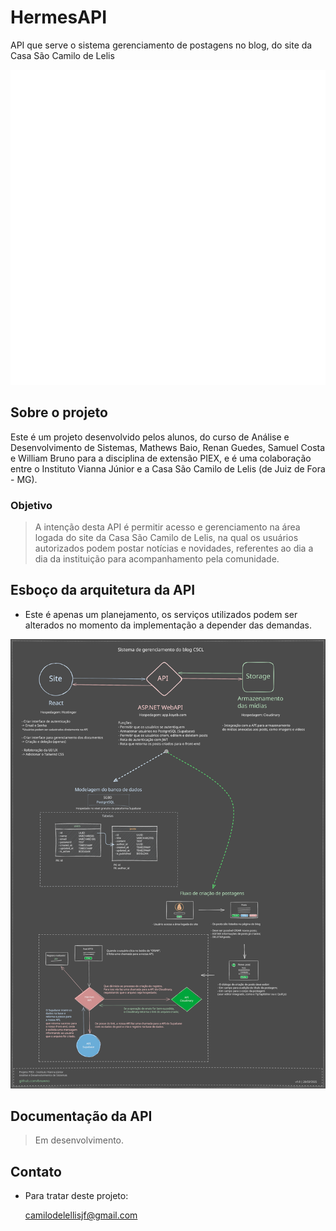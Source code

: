 # HermesAPI

API que serve o sistema gerenciamento de postagens no blog, do site da Casa São Camilo de Lelis

![HermesAPI logo](repo_assets/HermesAPI_SVG_Resized.svg)

## Sobre o projeto

Este é um projeto desenvolvido pelos alunos, do curso de Análise e Desenvolvimento de Sistemas, Mathews Baio, Renan Guedes, Samuel Costa e William Bruno para a disciplina de extensão PIEX, e é uma colaboração entre o Instituto Vianna Júnior e a Casa São Camilo de Lelis (de Juiz de Fora - MG).

### Objetivo

> A intenção desta API é permitir acesso e gerenciamento na área logada do site da Casa São Camilo de Lelis, na qual os usuários autorizados podem postar notícias e novidades, referentes ao dia a dia da instituição para acompanhamento pela comunidade.

## Esboço da arquitetura da API

- Este é apenas um planejamento, os serviços utilizados podem ser alterados no momento da implementação a depender das demandas.

![Arquitetura da API](repo_assets/Esboco-Arquitetura-API.svg)



## Documentação da API

> Em desenvolvimento.

## Contato

- Para tratar deste projeto:

  [camilodelellisjf@gmail.com](camilodelellisjf@gmail.com)